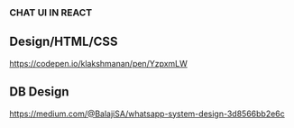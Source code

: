 ### CHAT UI IN REACT

## Design/HTML/CSS
https://codepen.io/klakshmanan/pen/YzpxmLW

## DB Design
https://medium.com/@BalajiSA/whatsapp-system-design-3d8566bb2e6c

